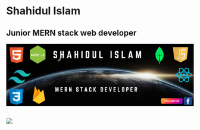 # Shahidul Islam
## Junior MERN stack web developer
<a style="width:100%; height:500px" href='https://www.facebook.com/profile.php?id=100007891637711'><img src='https://raw.githubusercontent.com/Shahidul-Islam-Jony/Shahidul-Islam-Jony/main/images/Shahidul%20Islam.png.png' />
<a>
<!-- <p style="color:white;position:absolute; top:30px; left:100px; font-size:20px">Shahidul Islam</p>
<p style="color:white;position:absolute; font-size:16px;top:200px; left:100px">Web Developer</p> -->

## 
<p>
<img src="https://github-readme-streak-stats.herokuapp.com?user=Shahidul-Islam-Jony&theme=whatsapp-dark2"/>
</p>
